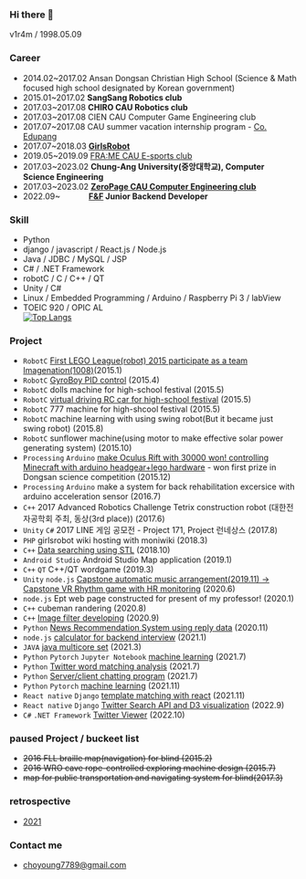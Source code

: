 ### Hi there 👋
v1r4m / 1998.05.09

### Career
- 2014.02~2017.02 Ansan Dongsan Christian High School (Science & Math focused high school designated by Korean government)
- 2015.01~2017.02 **SangSang Robotics club**
- 2017.03~2017.08 **CHIRO CAU Robotics club**
- 2017.03~2017.08 CIEN CAU Computer Game Engineering club
- 2017.07~2017.08 CAU summer vacation internship program - [Co. Edupang](https://edupang.com)
- 2017.07~2018.03 **[GirlsRobot](https://www.facebook.com/GirlsRobot/)**
- 2019.05~2019.09 [FRA:ME CAU E-sports club](https://www.facebook.com/CAUFRAME/)
- 2017.03~2023.02 **Chung-Ang University(중앙대학교), Computer Science Engineering**
- 2017.03~2023.02 **[ZeroPage CAU Computer Engineering club](https://zeropage.org)**
- 2022.09~ &emsp;&emsp;&emsp; **[F&F](https://www.fnf.co.kr/pages/main/main.php) Junior Backend Developer**

### Skill
- Python
- django / javascript / React.js / Node.js
- Java / JDBC / MySQL / JSP
- C# / .NET Framework
- robotC / C / C++ / QT
- Unity / C#
- Linux / Embedded Programming / Arduino / Raspberry Pi 3 / labView
- TOEIC 920 / OPIC AL  
[![Top Langs](https://github-readme-stats.vercel.app/api/top-langs/?username=v1r4m)](https://github.com/anuraghazra/github-readme-stats)

### Project

- `RobotC` [First LEGO League(robot) 2015 participate as a team Imagenation(1008)](https://github.com/v1r4m/fll2015/blob/main/KRC_Team%20Paper%201008%20Imagination.pdf)(2015.1)
- `RobotC` [GyroBoy PID control](https://youtu.be/yi1JBCeA_nA) (2015.4)
- `RobotC` dolls machine for high-school festival (2015.5)
- `RobotC` [virtual driving RC car for high-school festival](https://github.com/v1r4m/robots_highschool/blob/main/README.md) (2015.5)
- `RobotC` 777 machine for high-shcool festival (2015.5)
- `RobotC` machine learning with using swing robot(But it became just swing robot) (2015.8)
- `RobotC` sunflower machine(using motor to make effective solar power generating system) (2015.10)
- `Processing` `Arduino` [make Oculus Rift with 30000 won! controlling Minecraft with arduino headgear+lego hardware](https://github.com/v1r4m/arduino-oculus) - won first prize in Dongsan science competition (2015.12)
- `Processing` `Arduino` make a system for back rehabilitation excersice with arduino acceleration sensor (2016.7)
- `C++` 2017 Advanced Robotics Challenge Tetrix construction robot (대한전자공학회 주최, 동상(3rd place)) (2017.6) 
- `Unity` `C#` 2017 LINE 게임 공모전 - Project 171, Project 런네상스 (2017.8)
- `PHP` girlsrobot wiki hosting with moniwiki (2018.3)
- `C++` [Data searching using STL](https://github.com/v1r4m/STL-test) (2018.10)
- `Android Studio` Android Studio Map application (2019.1)
- `C++` `QT` C++/QT wordgame (2019.3)
- `Unity` `node.js` [Capstone automatic music arrangement(2019.11) -> Capstone VR Rhythm game with HR monitoring](https://github.com/v1r4m/VRfit) (2020.6)
- `node.js` Ept web page constructed for present of my professor! (2020.1)
- `C++` cubeman randering (2020.8)
- `C++` [Image filter developing](https://github.com/v1r4m/DIP) (2020.9)
- `Python` [News Recommendation System using reply data](https://github.com/kevinOriginal/news-recommender) (2020.11)
- `node.js` [calculator for backend interview](https://github.com/v1r4m/cal) (2021.1)
- `JAVA` [java multicore set](https://github.com/v1r4m/goodbye/blob/main/2021.md#20213) (2021.3)
- `Python` `Pytorch` `Jupyter Notebook` [machine learning](https://github.com/v1r4m/MLmd) (2021.7)
- `Python` [Twitter word matching analysis](https://github.com/v1r4m/goodbye/blob/main/2021.md#20216) (2021.7)
- `Python` [Server/client chatting program](https://github.com/v1r4m/goodbye/blob/main/2021.md#20218) (2021.7)
- `Python` `Pytorch` [machine learning](https://github.com/v1r4m/MLmd) (2021.11)
- `React native` `Django` [template matching with react](https://www.youtube.com/watch?v=Hj0yWGxVoQQ) (2021.11)
- `React native` `Django` [Twitter Search API and D3 visualization](https://github.com/v1r4m/NLP) (2022.9)
- `C#` `.NET Framework` [Twitter Viewer](https://github.com/v1r4m/tt) (2022.10)

### paused Project / buckeet list

- ~~2016 FLL braille map(navigation) for blind (2015.2)~~
- ~~2016 WRO cave rope-controlled exploring machine design (2015.7)~~
- ~~map for public transportation and navigating system for blind(2017.3)~~
 
 ### retrospective
 - [2021](https://github.com/v1r4m/goodbye/blob/main/2021.md)
<!--![Anurag's github stats](https://github-readme-stats.vercel.app/api?username=v1r4m)-->

### Contact me
 - choyoung7789@gmail.com  
